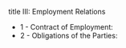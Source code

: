 title III: Employment Relations

<ul>
			<li>1 - Contract of Employment: <ul>
			</ul></li>			<li>2 - Obligations of the Parties: <ul>
			</ul></li></ul>